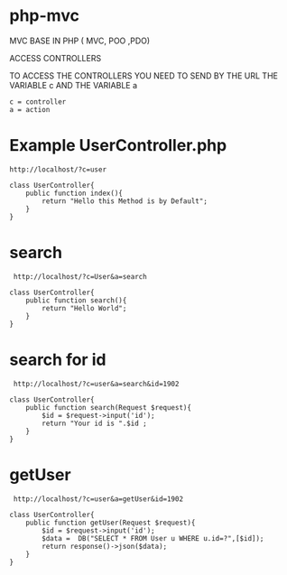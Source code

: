 # php-mvc
MVC BASE IN PHP ( MVC, POO ,PDO)


ACCESS CONTROLLERS

TO ACCESS THE CONTROLLERS YOU NEED TO SEND BY THE URL
THE VARIABLE c AND THE VARIABLE a

    c = controller
    a = action

# Example UserController.php

    http://localhost/?c=user

    class UserController{
        public function index(){
            return "Hello this Method is by Default";
        }
    }
# search

     http://localhost/?c=User&a=search

    class UserController{
        public function search(){
            return "Hello World";
        }
    }
# search for id

     http://localhost/?c=user&a=search&id=1902

    class UserController{
        public function search(Request $request){
            $id = $request->input('id');
            return "Your id is ".$id ;
        }
    }
# getUser

     http://localhost/?c=user&a=getUser&id=1902

    class UserController{
        public function getUser(Request $request){
            $id = $request->input('id');
            $data =  DB("SELECT * FROM User u WHERE u.id=?",[$id]);
            return response()->json($data);
        }
    }
